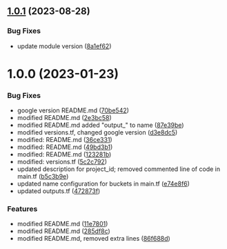 ## [1.0.1](https://github.com/data-platform-hq/terraform-google-cloud-storage/compare/v1.0.0...v1.0.1) (2023-08-28)


### Bug Fixes

* update module version ([8a1ef62](https://github.com/data-platform-hq/terraform-google-cloud-storage/commit/8a1ef6200918f6e4672a08cd1831b32d8d3238a2))

# 1.0.0 (2023-01-23)


### Bug Fixes

* google version README.md ([70be542](https://github.com/data-platform-hq/terraform-google-cloud-storage/commit/70be5428c3b681aa678ed26c1288f5d87121e1ff))
* modified README.md ([2e3bc58](https://github.com/data-platform-hq/terraform-google-cloud-storage/commit/2e3bc58d1329ef6e76a09e879323a54c6d6f2e79))
* modified README.md added "output_" to name ([87e39be](https://github.com/data-platform-hq/terraform-google-cloud-storage/commit/87e39becaf624a4928a466b3c139e6b4e2db8e6b))
* modified versions.tf, changed google version ([d3e8dc5](https://github.com/data-platform-hq/terraform-google-cloud-storage/commit/d3e8dc52e7fbe5c562b4565fc8c531a2fa23fd3b))
* modified:   README.md ([36ce331](https://github.com/data-platform-hq/terraform-google-cloud-storage/commit/36ce3316e228ff4cf93e2b9e2bb91e1fb26331e6))
* modified:   README.md ([49bd3b1](https://github.com/data-platform-hq/terraform-google-cloud-storage/commit/49bd3b1eb4e59e646f619bb7c02164a7ddee970b))
* modified:   README.md ([123281b](https://github.com/data-platform-hq/terraform-google-cloud-storage/commit/123281b1951e54adfbc4943783cc9ec0c6b266f7))
* modified:   versions.tf ([5c2c792](https://github.com/data-platform-hq/terraform-google-cloud-storage/commit/5c2c792391b9a325ebee084108668027e3276690))
* updated description for project_id; removed commented line of code in main.tf ([b5c3b9e](https://github.com/data-platform-hq/terraform-google-cloud-storage/commit/b5c3b9e98c547bc7aef89292d8fc433a6978cfdc))
* updated name configuration for buckets in main.tf ([e74e8f6](https://github.com/data-platform-hq/terraform-google-cloud-storage/commit/e74e8f66427db74a4580b90d818f424915d79791))
* updated outputs.tf ([472873f](https://github.com/data-platform-hq/terraform-google-cloud-storage/commit/472873f65f6a11979354e00379f7714aaddd9492))


### Features

* modified README.md ([11e7801](https://github.com/data-platform-hq/terraform-google-cloud-storage/commit/11e780131c5e7b02aea85fd7ef42eaa99284268a))
* modified README.md ([285df8c](https://github.com/data-platform-hq/terraform-google-cloud-storage/commit/285df8c43a068d892ea3a6f4e43f901774cb4d90))
* modified README.md, removed extra lines ([86f688d](https://github.com/data-platform-hq/terraform-google-cloud-storage/commit/86f688d8f869b6074acc9b52f3b9cb90944d9937))

